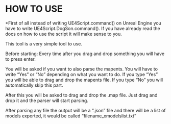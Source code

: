 # HOW TO USE
*First of all instead of writing UE4Script.command() on Unreal Engine you have to write UE4Script.DogSon.command(). If you have already read the docs on how to use the script it will make sense to you.

This tool is a very simple tool to use.  
 
Before starting: Every time after you drag and drop something you will have to press enter. 
 
You will be asked if you want to also parse the mapents. You will have to write “Yes” or “No” depending on what you want to do. If you type “Yes” you will be able to drag and drop the mapents file. If you type “No” you will automatically skip this part. 
 
After this you will be asked to drag and drop the .map file. Just drag and drop it and the parser will start parsing. 
 
After parsing any file the output will be a “.json” file and there will be a list of models exported, it would be called “filename_xmodelslist.txt”
